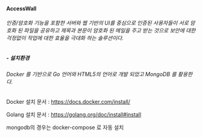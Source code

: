 #### AccessWall

###### 인증/암호화 기능을 포함한 서버와 웹 기반의 UI를 중심으로 인증된 사용자들이 서로 암호화 된 파일을 공유하고 제목과 본문이 암호화 된 메일을 주고 받는 것으로 보안에 대한 걱정없이 작업에 대한 효율을 극대화 하는 솔루션이다.

##### - 설치환경

###### Docker 를 기반으로 Go 언어와 HTML5의 언어로 개발 되었고 MongoDB 를 활용한다. 

Docker 설치 문서 : <https://docs.docker.com/install/>

Golang 설치 문서 : <https://golang.org/doc/install#install>

mongodb의 경우는 docker-compose 로 자동 설치
